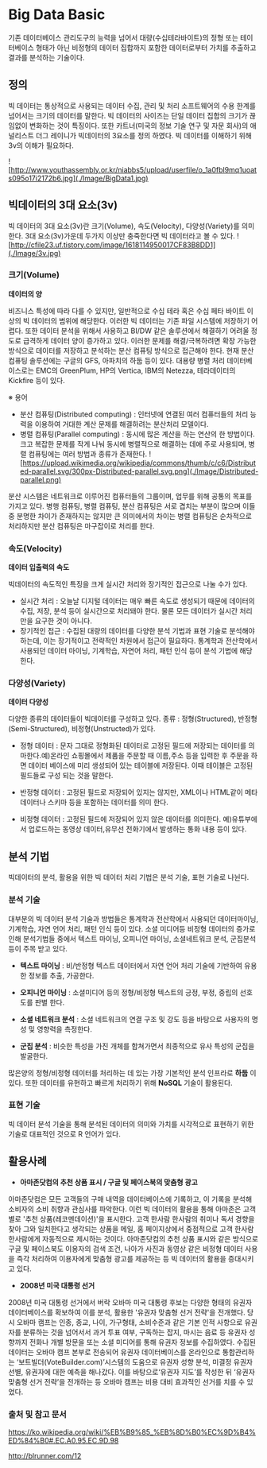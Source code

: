 Big Data Basic
==============
기존 데이터베이스 관리도구의 능력을 넘어서 대량(수십테라바이트)의 정형 또는 테이터베이스 형태가 아닌 비정형의 데이터 집합까지 포함한 데이터로부터 가치를 추출하고 결과를 분석하는 기술이다.


## 정의
빅 데이터는 통상적으로 사용되는 데이터 수집, 관리 및 처리 소프트웨어의 수용 한계를 넘어서는 크기의 데이터를 말한다. 빅 데이터의 사이즈는 단일 데이터 집합의 크기가 끊임없이 변화하는 것이 특징이다. 또한 카트너(미국의 정보 기술 연구 및 자문 회사)의 애널리스트 더그 레이니가 빅데이터의 3요소를 정의 하였다. 빅 데이터를 이해하기 위해 3v의 이해가 필요하다.

![http://www.youthassembly.or.kr/niabbs5/upload/userfile/o_1a0fbl9mq1uoats095o17i2172b6.jpg](./Image/BigData1.jpg)

## 빅데이터의 3대 요소(3v)
빅 데이터의 3대 요소(3v)란 크기(Volume), 속도(Velocity), 다양성(Variety)를 의미한다. 3대 요소(3v)가운데 두가지 이상만 충죽한다면 빅 데이터라고 볼 수 있다.
![http://cfile23.uf.tistory.com/image/1618114950017CF83B8DD1](./Image/3v.jpg)


### 크기(Volume)

__데이터의 양__

비즈니스 특성에 따라 다를 수 있지만, 일반적으로 수십 테라 혹은 수십 페타 바이트 이상의 빅 데이터의 범위에 해당한다. 이러한 빅 데이터는 기존 파일 시스템에 저장하기 어렵다. 또한 데이터 분석을 위해서 사용하고 BI/DW 같은 솔루션에서 해결하기 어려울 정도로 급격하게 데이터 양이 증가하고 있다. 이러한 문제를 해결/극복하려면 확장 가능한 방식으로 데이터를 저장하고 분석하는 분산 컴퓨팅 방식으로 접근해야 한다. 현재 분산 컴퓨팅 솔루션에는 구글의 GFS, 아파치의 하둡 등이 있다. 대용량 병렬 처리 데이터베이스로는 EMC의 GreenPlum, HP의 Vertica, IBM의 Netezza, 테라데이터의 Kickfire 등이 있다.

※ 용어
- 분산 컴퓨팅(Distributed computing) :  인터넷에 연결된 여러 컴퓨터들의 처리 능력을 이용하여 거대한 계산 문제를 해결하려는 분산처리 모델이다.
- 병렬 컴퓨팅(Parallel computing) : 동시에 많은 계산을 하는 연산의 한 방법이다. 크고 복잡한 문제를 작게 나눠 동시에 병렬적으로 해결하는 데에 주로 사용되며, 병렬 컴퓨팅에는 여러 방법과 종류가 존재한다.
![https://upload.wikimedia.org/wikipedia/commons/thumb/c/c6/Distributed-parallel.svg/300px-Distributed-parallel.svg.png](./Image/Distributed-parallel.png)

분산 시스템은 네트워크로 이루어진 컴퓨터들의 그룹이며, 업무를 위해 공통의 목표를 가지고 있다. 병행 컴퓨팅, 병렬 컴퓨팅, 분산 컴퓨팅은 서로 겹치는 부분이 많으며 이들 중 분명한 차이가 존재하지는 않지만 큰 의미에서의 차이는 병렬 컴퓨팅은 순차적으로 처리하지만 분산 컴퓨팅은 마구잡이로 처리를 한다.


### 속도(Velocity)

__데이터 입출력의 속도__

빅데이터의 속도적인 특징을 크게 실시간 처리와 장기적인 접근으로 나눌 수가 있다.

- 실시간 처리 : 오늘날 디지털 데이터는 매우 빠른 속도로 생성되기 때문에 데이터의 수집, 저장, 분석 등이 실시간으로 처리돼야 한다. 물론 모든 데이터가 실시간 처리만을 요구한 것이 아니다.
- 장기적인 접근 : 수집된 대량의 데이터를 다양한 분석 기법과 표현 기술로 분석해야 하는데, 이는 장기적이고 전략적인 차원에서 접근이 필요하다. 통계학과 전산학에서 사용되던 데이터 마이닝, 기계학습, 자연어 처리, 패턴 인식 등이 분석 기법에 해당한다.


### 다양성(Variety)

__데이터 다양성__

다양한 종류의 데이터들이 빅데이터를 구성하고 있다.
종류 : 정형(Structured), 반정형(Semi-Structured), 비정형(Unstructed)가 있다.

- 정형 데이터 : 문자 그대로 정형화된 데이터로 고정된 필드에 저장되는 데이터를 의마한다.예)온라인 쇼핑몰에서 제품을 주문할 때 이름,주소 등을 입력한 후 주문을 하면 데이터 베이스에 미리 생성되어 있는 테이블에 저장된다. 이때 테이블은 고정된 필드들로 구성 되는 것을 말한다.

- 반정형 데이터 : 고정된 필드로 저장되어 있지는 않지만, XML이나 HTML같이 메타 데이터나 스키마 등을 포함하는 데이터를 의미 한다.

- 비정형 데이터 : 고정된 필드에 저장되어 있지 않은 데이터를 의미한다. 예)유튜부에서 업로드하는 동영상 데이터,유무선 전화기에서 발생하는 통화 내용 등이 있다.


## 분석 기법
빅데이터의 분석, 활용을 위한 빅 데이터 처리 기법은 분석 기술, 표현 기술로 나뉜다.


### 분석 기술
대부분의 빅 데이터 분석 기술과 방법들은 통계학과 전산학에서 사용되던 데이터마이닝, 기계학습, 자연 언어 처리, 패턴 인식 등이 있다. 소셜 미디어등 비정형 데이터의 증가로 인해 분석기법들 중에서 텍스트 마이닝, 오피니언 마이닝, 소셜네트워크 분석, 군집분석 등이 주목 받고 있다.

- __텍스트 마이닝__ : 비/반정형 텍스트 데이터에서 자연 언어 처리 기술에 기반하여 유용한 정보를 추출, 가공한다.

- __오피니언 마이닝__ : 소셜미디어 등의 정형/비정형 텍스트의 긍정, 부정, 중립의 선호도를 판별 한다.

- __소셜 네트워크 분석__ : 소셜 네트워크의 연결 구조 및 강도 등을 바탕으로 사용자의 명성 및 영향력을 측정한다.

- __군집 분석__ : 비슷한 특성을 가진 개체를 합쳐가면서 최종적으로 유사 특성의 군집을 발굴한다.

많은양의 정형/비정형 데이터를 처리하는 데 있는 가장 기본적인 분석 인프라로 __하둡__ 이 있다. 또한 데이터를 유현하고 빠르게 처리하기 위해 __NoSQL__ 기술이 활용된다.


### 표현 기술
빅 데이터 분석 기술을 통해 분석된 데이터의 의미와 가치를 시각적으로 표현하기 위한 기술로 대표적인 것으로 R 언어가 있다.


## 활용사례

* __아마존닷컴의 추천 상품 표시 / 구글 및 페이스북의 맞춤형 광고__

아마존닷컴은 모든 고객들의 구매 내역을 데이터베이스에 기록하고, 이 기록을 분석해 소비자의 소비 취향과 관심사를 파악한다. 이런 빅 데이터의 활용을 통해 아마존은 고객별로 '추천 상품(레코멘데이션)'을 표시한다. 고객 한사람 한사람의 취미나 독서 경향을 찾아 그와 일치한다고 생각되는 상품을 메일, 홈 페이지상에서 중점적으로 고객 한사람 한사람에게 자동적으로 제시하는 것이다. 아마존닷컴의 추천 상품 표시와 같은 방식으로 구글 및 페이스북도 이용자의 검색 조건, 나아가 사진과 동영상 같은 비정형 데이터 사용을 즉각 처리하여 이용자에게 맞춤형 광고를 제공하는 등 빅 데이터의 활용을 증대시키고 있다.

* __2008년 미국 대통령 선거__

2008년 미국 대통령 선거에서 버락 오바마 미국 대통령 후보는 다양한 형태의 유권자 데이터베이스를 확보하여 이를 분석, 활용한 '유권자 맞춤형 선거 전략'을 전개했다. 당시 오바마 캠프는 인종, 종교, 나이, 가구형태, 소비수준과 같은 기본 인적 사항으로 유권자를 분류하는 것을 넘어서서 과거 투표 여부, 구독하는 잡지, 마시는 음료 등 유권자 성향까지 전화나 개별 방문을 또는 소셜 미디어를 통해 유권자 정보를 수집하였다. 수집된 데이터는 오바마 캠프 본부로 전송되어 유권자 데이터베이스를 온라인으로 통합관리하는 ‘보트빌더(VoteBuilder.com)’시스템의 도움으로 유권자 성향 분석, 미결정 유권자 선별, 유권자에 대한 예측을 해나갔다. 이를 바탕으로‘유권자 지도’를 작성한 뒤 ‘유권자 맞춤형 선거 전략’을 전개하는 등 오바마 캠프는 비용 대비 효과적인 선거를 치를 수 있었다.


### 출처 및 참고 문서
https://ko.wikipedia.org/wiki/%EB%B9%85_%EB%8D%B0%EC%9D%B4%ED%84%B0#.EC.A0.95.EC.9D.98

http://blrunner.com/12
